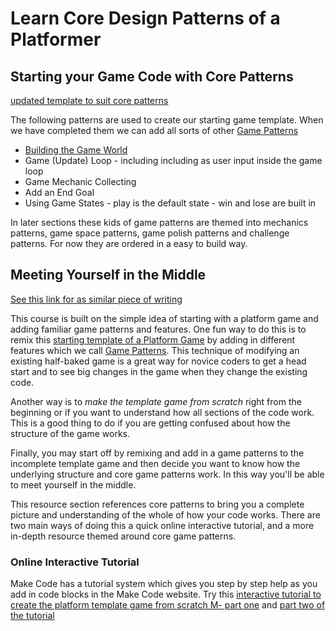 # Learn Core Design Patterns of a Platformer

## Starting your Game Code with Core Patterns

[updated template to suit core patterns](https://makecode.com/_24RHVmi9kY44)

The following patterns are used to create our starting game template. When we have completed them we can add all sorts of other [Game Patterns](../gamePatterns.md)

- [Building the Game World](onStart.md)   
- Game (Update) Loop - including including as user input inside the game loop
- Game Mechanic Collecting
- Add an End Goal
- Using Game States - play is the default state - win and lose are built in

In later sections these kids of game patterns are themed into mechanics patterns, game space patterns, game polish patterns and challenge patterns. For now they are ordered in a easy to build way.   

## Meeting Yourself in the Middle

[See this link for as similar piece of writing](https://en.flossmanuals.net/phaser-game-making-in-glitch/_full/#choose-your-own-adventure)

This course is built on the simple idea of starting with a platform game and adding familiar game patterns and features. One fun way to do this is to remix this [starting template of a Platform Game](https://makecode.com/_6630XRAuUePh)
by adding in different features which we call [Game Patterns](https://mickfuzz.github.io/makecode-platformer-101/gamePatterns). This technique of modifying an existing half-baked game is a great way for novice coders to get a head start and to see big changes in the game when they change the existing code.

Another way is to *make the template game from scratch* right from the beginning or if you want to understand how all sections of the code work. This is a good thing to do if you are getting confused about how the structure of the game works.

Finally, you may start off by remixing and add in a game patterns to the incomplete template game and then decide you want to know how the underlying structure and core game patterns work. In this way you'll be able to meet yourself in the middle.

This resource section references core patterns to bring you a complete picture and understanding of the whole of how your code works. There are two main ways of doing this a quick online interactive tutorial, and a more in-depth resource themed around core game patterns.  

### Online Interactive Tutorial
Make Code has a tutorial system which gives you step by step help as you add in code blocks in the Make Code website. Try this [interactive tutorial to create the platform template game from scratch M- part one](https://arcade.makecode.com/beta#tutorial:github:mickfuzz/makecode-platformer-101/tutorialPartOne) and [part two of the tutorial](https://arcade.makecode.com/beta#tutorial:github:mickfuzz/makecode-platformer-101C/tutorialPartTwo)
